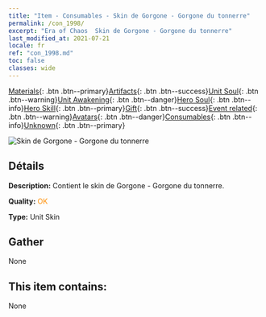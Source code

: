 ```yaml
---
title: "Item - Consumables - Skin de Gorgone - Gorgone du tonnerre"
permalink: /con_1998/
excerpt: "Era of Chaos  Skin de Gorgone - Gorgone du tonnerre"
last_modified_at: 2021-07-21
locale: fr
ref: "con_1998.md"
toc: false
classes: wide
---
```

 [Materials](/ItemsFR/){: .btn .btn--primary}[Artifacts](/ItemsFR/Artifacts/){: .btn .btn--success}[Unit Soul](/ItemsFR/UnitSoul/){: .btn .btn--warning}[Unit Awakening](/ItemsFR/UnitAwakening/){: .btn .btn--danger}[Hero Soul](/ItemsFR/HeroSoul/){: .btn .btn--info}[Hero Skill](/ItemsFR/HeroSkill/){: .btn .btn--primary}[Gift](/ItemsFR/Gift/){: .btn .btn--success}[Event related](/ItemsFR/Events/){: .btn .btn--warning}[Avatars](/ItemsFR/Avatars/){: .btn .btn--danger}[Consumables](/ItemsFR/Consumables/){: .btn .btn--info}[Unknown](/ItemsFR/Unknown/){: .btn .btn--primary}

 ![Skin de Gorgone - Gorgone du tonnerre](/images/u/ti_manniupifu.jpg)

## Détails
 **Description:** Contient le skin de Gorgone - Gorgone du tonnerre.

 **Quality:** <span style="color: #FF8C00">OK</span>

 **Type:** Unit Skin

## Gather

  None

## This item contains:

  None

